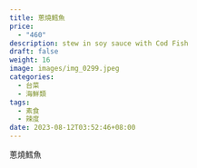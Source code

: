 ```yaml
---
title: 蔥燒鱈魚
price:
  - "460"
description: stew in soy sauce with Cod Fish
draft: false
weight: 16
image: images/img_0299.jpeg
categories:
  - 台菜
  - 海鮮類
tags:
  - 素食
  - 辣度
date: 2023-08-12T03:52:46+08:00
---
```

蔥燒鱈魚